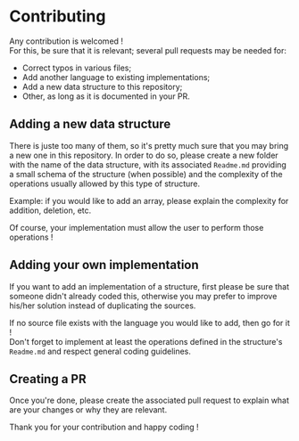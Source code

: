 # Contributing

Any contribution is welcomed !  
For this, be sure that it is relevant; several pull requests may be needed for:

- Correct typos in various files;
- Add another language to existing implementations;
- Add a new data structure to this repository;
- Other, as long as it is documented in your PR.

## Adding a new data structure

There is juste too many of them, so it's pretty much sure that you may bring a new one in this repository. 
In order to do so, please create a new folder with the name of the data structure, with its associated `Readme.md` providing a 
small schema of the structure (when possible) and the complexity of the operations usually allowed by this type of structure.

Example: if you would like to add an array, please explain the complexity for addition, deletion, etc.

Of course, your implementation must allow the user to perform those operations !

## Adding your own implementation

If you want to add an implementation of a structure, first please be sure that someone didn't already coded this, otherwise you may 
prefer to improve his/her solution instead of duplicating the sources.

If no source file exists with the language you would like to add, then go for it !  
Don't forget to implement at least the operations defined in the structure's `Readme.md` and respect general coding guidelines.

## Creating a PR

Once you're done, please create the associated pull request to explain what are your changes or why they are relevant.  

Thank you for your contribution and happy coding !
